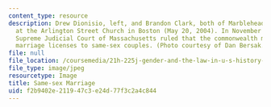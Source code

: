 ```yaml
---
content_type: resource
description: Drew Dionisio, left, and Brandon Clark, both of Marblehead, MA, are married
  at the Arlington Street Church in Boston (May 20, 2004). In November of 2003, the
  Supreme Judicial Court of Massachusetts ruled that the commonwealth may not deny
  marriage licenses to same-sex couples. (Photo courtesy of Dan Bersak.)
file: null
file_location: /coursemedia/21h-225j-gender-and-the-law-in-u-s-history-spring-2004/f2b9402e211947c3e24d77f3c2a4c844_21h-225js04.jpg
file_type: image/jpeg
resourcetype: Image
title: Same-sex Marriage
uid: f2b9402e-2119-47c3-e24d-77f3c2a4c844
---
```

